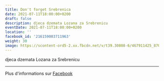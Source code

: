 ```yaml
---
title: Don't forget Srebrenica
date: 2021-07-11T18:00:00+0200
draft: false
description: djeca dzemata Lozana za Srebrenicu
eventDate: 2021-07-11T18:00:00+0200
location: ''
facebook_id: '216159003711963'
weight: 30
image: https://scontent-ord5-2.xx.fbcdn.net/v/t39.30808-6/467911425_8702124949883247_8451066247417132989_n.jpg?_nc_cat=103&ccb=1-7&_nc_sid=9e60e4&_nc_ohc=nGO-c_8eiLYQ7kNvwH5tCyV&_nc_oc=Adm4dhFBFhp49PgMFjyGxxJ9_-0kBZNRLdHNwA5AVLvzNxBHHSIEhfMRoY9OTvNeEcA&_nc_zt=23&_nc_ht=scontent-ord5-2.xx&edm=ABTKTjYEAAAA&_nc_gid=IQESIIzawUrMm0VuhBndRw&_nc_tpa=Q5bMBQH-LTLeERBdUoUYo1_EzwySDiCD2vjv6l3R4glwubZDt97YcaqxxPKqS_NLLsNf54P3Nets7x3qTA&oh=00_Afd_9o_OL3_hgR9zPI4ozqmZsr75B7GK5j7_lvzYsWYJAg&oe=69061FD9
---
```


djeca dzemata Lozana za Srebrenicu

---

Plus d'informations sur [Facebook](https://facebook.com/events/216159003711963)